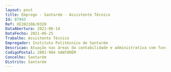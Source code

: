 ```yaml
--- 
layout: post
title: Emprego - Santarém - Assistente Técnico
Id: 87943
Ref: OE202106/0320
DataAbertura: 2021-06-14
DataFecho: 2021-06-25
Trabalho: Assistente Técnico
Empregador: Instituto Politécnico de Santarém
Descricao: Atuação nas áreas da contabilidade e administrativa com funções executivas de apoio geral ou especializado, designadamente, lançamento de processos de receita despesa em SNC Ap e no circuito documental interno  Elaboração de reconciliações bancárias  Arquivo de documentação da secção  Apoio de informação às unidades Orgânicas do Instituto.
CodigoPostal: 2001-904 SANTARÉM
Concelho: Santarém
Distrito: Santarém
--- 
```

